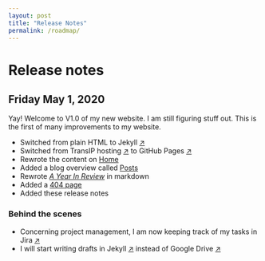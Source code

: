 ```yaml
---
layout: post
title: "Release Notes"
permalink: /roadmap/
---
```


# Release notes
## Friday May 1, 2020
Yay! Welcome to V1.0 of my new website. I am still figuring stuff out. This is the first of many improvements to my website.

- Switched from plain HTML to Jekyll [&#8599;](https://jekyllrb.com)
- Switched from TransIP hosting [&#8599;](https://www.transip.nl) to GitHub Pages [&#8599;](https://pages.github.com)
- Rewrote the content on [Home](https://ilselobker.com/)
- Added a blog overview called [Posts](https://ilselobker.com/archive)
- Rewrote [*A Year In Review*](https://ilselobker.com/2019-year-in-review) in markdown
- Added a [404 page](https://ilselobker.com/whoops)
- Added these release notes

### Behind the scenes
- Concerning project management, I am now keeping track of my tasks in Jira [&#8599;](https://www.atlassian.com/nl/software/jira)
- I will start writing drafts in Jekyll [&#8599;](https://jekyllrb.com/docs/posts/) instead of Google Drive [&#8599;](https://www.google.com/intl/nl_ALL/drive/)
